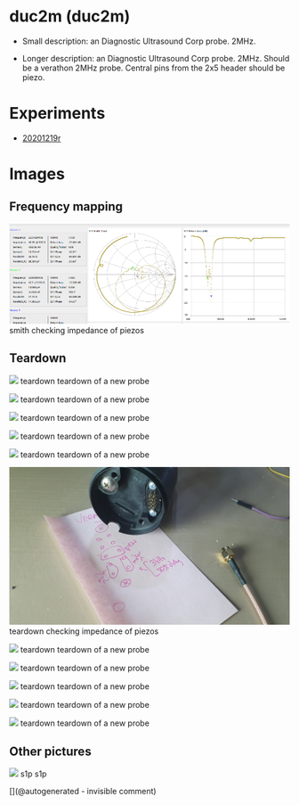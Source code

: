 # duc2m (duc2m)

* Small description: an Diagnostic Ultrasound Corp probe. 2MHz.

* Longer description: an Diagnostic Ultrasound Corp probe. 2MHz. Should be a verathon 2MHz probe. Central pins from the 2x5 header should be piezo.

# Experiments

* [20201219r](/include/experiments/auto/20201219r.md)


# Images

## Frequency mapping 

![](/include/20201219r/impedances/duc2m.png)
smith
checking impedance of piezos

## Teardown 

![](/include/images/202005/duc2m/P_20200520_191801.jpg)
teardown
teardown of a new probe

![](/include/images/202005/duc2m/P_20200520_191844.jpg)
teardown
teardown of a new probe

![](/include/images/202005/duc2m/P_20200520_191751.jpg)
teardown
teardown of a new probe

![](/include/images/202005/duc2m/P_20200520_191735.jpg)
teardown
teardown of a new probe

![](/include/images/202005/duc2m/P_20200520_191722.jpg)
teardown
teardown of a new probe

![](/include/20201219r/images/20201219_202252.jpg)
teardown
checking impedance of piezos

![](/include/images/202005/duc2m/P_20200520_191717.jpg)
teardown
teardown of a new probe

![](/include/images/202005/duc2m/P_20200520_191712.jpg)
teardown
teardown of a new probe

![](/include/images/202005/duc2m/P_20200520_191756.jpg)
teardown
teardown of a new probe

![](/include/images/202005/duc2m/P_20200520_191902.jpg)
teardown
teardown of a new probe

![](/include/images/202005/duc2m/P_20200520_191705.jpg)
teardown
teardown of a new probe

## Other pictures 

![](/include/images/202005/duc2m/duc2m.png)
s1p
s1p





[](@autogenerated - invisible comment)